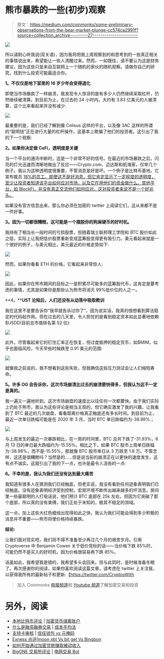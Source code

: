 # 熊市暴跌的一些(初步)观察

> 原文：<https://medium.com/coinmonks/some-preliminary-observations-from-the-bear-market-plunge-cc574ca2991f?source=collection_archive---------27----------------------->

![](img/ea922a1442e5d551fd5862576b0cd763.png)

所以请耐心听我说(双关语)，因为我将把我上周观察到的和思考到的一些真正相关的事情说出来，希望能让一些人清醒过来。然而，一如既往，请不要认为这是财务建议，因为这些只是来自互联网上一个随机的家伙的随机观察。请做你自己的研究，找到什么投资可能最适合你。

**1。不仅仅是地下室里的 16 岁少年会变得退化**

即使当市场像疯了一样崩溃，我发现令人惊讶的是有多少人仍然继续采取杠杆，仍然继续被清算。到目前为止，在过去的 24 小时内，大约有 3.83 亿美元的人被清算，这个比率看起来并没有减少:

![](img/31b1c23fc6b4c68c0b1e73d4cea22afe.png)

最重要的是，我们已经了解到像 Celisus 这样的平台，以及像 3AC 这样的所谓的“聪明钱”正在进行大量的杠杆操作，这基本上欺骗了他们的投资者。这引出了我的下一个观察:

**2。如果你决定做 CeFi，透明度是关键**

当一个平台的通讯中断时，这是一个非常不好的信号。在最近的市场暴跌之后，闪亮的灯光迅速而清晰地做出了反应——Crypto.com、迈达斯和航海家，仅举几个例子。我认为这种透明度很重要，不管消息是好是坏。一个例子是比特币基地，它宣布裁员 [18%的员工。即使这不是好消息，但它肯定显示了一定程度的透明度，至少让投资者知道该平台如何应对市场，以及它在用他们的资金做什么。其他平台，如 BlockFi，并没有真正交流他们如何应对，这对投资者来说不是一个好兆头。](https://www.cnbc.com/2022/06/14/coinbase-lays-off-18percent-as-execs-prepare-for-recession-crypto-winter.html)

如果没有官方信息出来，那么你必须在加密的 twitter 上阅读它们，这从来都不是一件好事。

**3。因为一切都很糟糕，这可能是一个摆脱你的狗屎硬币的好时机。**

我持有了相当长一段时间的亏损股票，但随着瑞士联邦理工学院和 BTC 股价如此之低，实际上让我把低价股票重新变成蓝筹股变得更有吸引力。美元看起来就是一个很好的例子，与美元相比，美元最近的价格走势如下:

![](img/88a1c0d8fc64208c28a7c65ea988e170.png)

然而，如果你看看 ETH 的价格，它看起来非常惊人:

![](img/7351c05025444f99af458b067dc3edc9.png)

因此，如果你在熊市期间的目标之一是积累尽可能多的蓝筹股代币，这肯定是要考虑的事情，尤其是如果你是那些认为熊市将消灭 99%低价位的人之一。

**4。****UST 沦陷后，人们还没有从动荡中吸取教训**

我在这里不是要告诉你“我早就告诉过你了”，因为说实话，我真的很想看到算法稳定的代码起作用。但在过去的几天里，令人担忧的是看到稳定资本如此显著地依赖$USDD(目前总市值排名第 52 位):

![](img/de4af7907120cc93859caa1d31192663.png)

此外，尽管看起来它的钉住汇率正在恢复，但过度抵押的稳定货币，如$MIM，似乎也面临风险，今天早些时候跌至 0.91 美元的范围:

![](img/fd4219375c92c99f7f5bfc9328dab41a.png)

就像我之前说的，我不想看到这些失败，但我确信这些压力测试会让人们缩短寿命。

**5。许多 OG 会告诉你，这次市场崩溃比过去的崩溃要快得多，但我认为这不一定是真的。**

我一遍又一遍地听到，这次市场崩盘的速度比以往任何一次都要快。由于我们实际上仍处于熊市，我认为这些评论是相当主观的，但它确实激发了我的兴趣，让我看到了 BTC 最近的几次崩盘，看看距离价格真正触底还有多长时间。到目前为止，最近一次单日跌幅可能是在 2020 年 3 月，当时 BTC 单日跌幅约为-38.98%；

![](img/d43a0bdac0670d316d8cb81f75f9bb61.png)

与上周发生的最近一次暴跌相比，在一周的时间里，BTC 总共下跌了-31.93%，6 月 13 日的单日最大跌幅约为-15.55%。相比之下，如果 BTC 股市上周单日跌幅为-38.98%，而不是-15.55%，那就像 BTC 股市单日从 3 万跌至 1.8 万。不管怎样，这还是很糟糕吗？当然是的……但是说当前的崩溃正在以更快的速度发生，这有点不诚实。这就引出了我的下一点，也许是最令人沮丧的一点:

**6。不幸的是，我认为我们还没有达到最大痛苦**

我知道有很多人在猜测我们已经触底，但老实说，我没有看到任何迹象表明我们已经触底。没有迹象表明经济受到控制，宏观环境不断传出越来越多的坏消息。房间里一些最聪明的人打电话说，他们预计 BTC 底部在 25k 左右，但因为它突破了那个底部，所以真的没有束缚，我们正处于未知的，极其不稳定的领域。

这一点，加上这些大红色蜡烛出现得如此之快，我认为我们可能会得到多少积极的消息并不重要——熊市将使价格持续暴跌。

**结论:**

让我们面对现实吧，我们将不得不准备至少再过几个月的艰苦岁月。引用 Cryptoverse 中 Benjamin Cowen 关于低价竞标的话——当价格下跌 85%时，可能仍然不是买入的好时机，因为价格很容易再下跌 85%。

话虽如此，我希望我是错的，我希望多头会回来。但与此同时，是时候准备冬眠了。再次感谢你的阅读，如果你喜欢阅读这篇文章，请考虑在 twitter 上关注我，以获得我所有的最新帖子和更新:【https://twitter.com/CryptosWith

> 加入 Coinmonks [电报频道](https://t.me/coincodecap)和 [Youtube 频道](https://www.youtube.com/c/coinmonks/videos)了解加密交易和投资

# 另外，阅读

*   [本地比特币评论](/coinmonks/localbitcoins-review-6cc001c6ed56) | [加密货币储蓄账户](https://coincodecap.com/cryptocurrency-savings-accounts)
*   [什么是融资融券交易](https://coincodecap.com/margin-trading) | [成本平均法](https://coincodecap.com/dca)
*   [支持卡审核](https://coincodecap.com/uphold-card-review) | [信任钱包 vs 元掩码](https://coincodecap.com/trust-wallet-vs-metamask)
*   [Exness 点评](https://coincodecap.com/exness-review)|[moon xbt Vs bit get Vs Bingbon](https://coincodecap.com/bingbon-vs-bitget-vs-moonxbt)
*   [如何开始通过加密贷款赚取被动收入](https://coincodecap.com/passive-income-crypto-lending)
*   [BigONE 交易所评论](/coinmonks/bigone-exchange-review-64705d85a1d4) | [电网交易 Bot](https://coincodecap.com/grid-trading)
